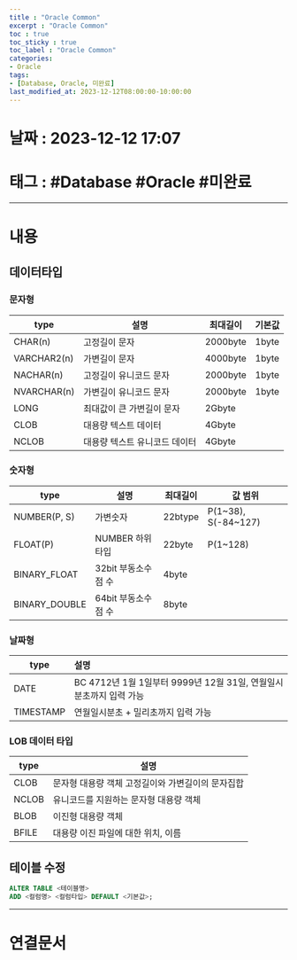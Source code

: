 ```yaml
---
title : "Oracle Common"
excerpt : "Oracle Common"
toc : true
toc_sticky : true
toc_label : "Oracle Common"
categories:
- Oracle
tags:
- [Database, Oracle, 미완료]
last_modified_at: 2023-12-12T08:00:00-10:00:00
---
```


# 날짜 : 2023-12-12 17:07

# 태그 : #Database #Oracle #미완료 
---

# 내용

## 데이터타입

### 문자형

| type        | 설명               | 최대길이     | 기본값   |
| ----------- | ---------------- | -------- | ----- |
| CHAR(n)     | 고정길이 문자          | 2000byte | 1byte |
| VARCHAR2(n) | 가변길이 문자          | 4000byte | 1byte |
| NACHAR(n)   | 고정길이 유니코드 문자     | 2000byte | 1byte |
| NVARCHAR(n) | 가변길이 유니코드 문자     | 2000byte | 1byte |
| LONG        | 최대값이 큰 가변길이 문자   | 2Gbyte   |       |
| CLOB        | 대용량 텍스트 데이터      | 4Gbyte   |       |
| NCLOB       | 대용량 텍스트 유니코드 데이터 | 4Gbyte   |       |

### 숫자형

| type          | 설명                | 최대길이 |   값 범위  |
| ------------- | ------------------- | -------- | --- |
| NUMBER(P, S)  | 가변숫자            | 22btype  | P(1~38), S(-84~127)    |
| FLOAT(P)      | NUMBER 하위타입     | 22byte   |  P(1~128)   |
| BINARY_FLOAT  | 32bit 부동소수점 수 | 4byte    |     |
| BINARY_DOUBLE | 64bit 부동소수점 수 | 8byte    |     |

### 날짜형

| type      | 설명                                                               |
| --------- |:------------------------------------------------------------------ |
| DATE      | BC 4712년 1월 1일부터 9999년 12월 31일, 연월일시분초까지 입력 가능 |
| TIMESTAMP | 연월일시분초 + 밀리초까지 입력 가능                                |

### LOB 데이터 타입

| type  | 설명                                              |
| ----- | ------------------------------------------------- |
| CLOB  | 문자형 대용량 객체 고정길이와 가변길이의 문자집합 |
| NCLOB | 유니코드를 지원하는 문자형 대용량 객체            |
| BLOB  | 이진형 대용량 객체                                |
| BFILE | 대용량 이진 파일에 대한 위치, 이름                |

## 테이블 수정

```sql
ALTER TABLE <테이블명>
ADD <컬럼명> <컬럼타입> DEFAULT <기본값>;
```

---

# 연결문서
